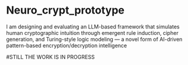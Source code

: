 # Neuro_crypt_prototype
I am designing and evaluating an LLM-based framework that simulates human cryptographic intuition through emergent rule induction, cipher generation, and Turing-style logic modeling — a novel form of AI-driven pattern-based encryption/decryption intelligence



#STILL THE WORK IS IN PROGRESS
